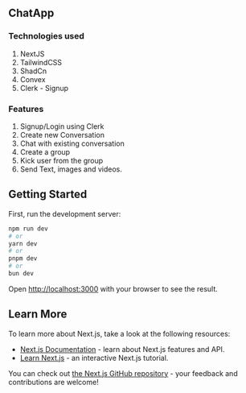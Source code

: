 ## ChatApp

### Technologies used 
1. NextJS
2. TailwindCSS
3. ShadCn
4. Convex
5. Clerk - Signup

### Features 
1. Signup/Login using Clerk
2. Create new Conversation
3. Chat with existing conversation
4. Create a group
5. Kick user from the group
6. Send Text, images and videos.

## Getting Started

First, run the development server:

```bash
npm run dev
# or
yarn dev
# or
pnpm dev
# or
bun dev
```

Open [http://localhost:3000](http://localhost:3000) with your browser to see the result.





## Learn More

To learn more about Next.js, take a look at the following resources:

- [Next.js Documentation](https://nextjs.org/docs) - learn about Next.js features and API.
- [Learn Next.js](https://nextjs.org/learn) - an interactive Next.js tutorial.

You can check out [the Next.js GitHub repository](https://github.com/vercel/next.js/) - your feedback and contributions are welcome!
